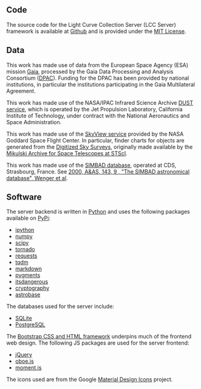 ## Code

The source code for the Light Curve Collection Server (LCC Server) framework is
available at [Github](https://github.com/waqasbhatti/lcc-server) and is provided
under the [MIT
License](https://github.com/waqasbhatti/lcc-server/blob/master/LICENSE).

## Data

This work has made use of data from the European Space Agency (ESA) mission
[Gaia](https://www.cosmos.esa.int/gaia), processed by the Gaia Data Processing
and Analysis Consortium
([DPAC](https://www.cosmos.esa.int/web/gaia/dpac/consortium)). Funding for the
DPAC has been provided by national institutions, in particular the institutions
participating in the Gaia Multilateral Agreement.

This work has made use of the NASA/IPAC Infrared Science Archive [DUST
service](http://irsa.ipac.caltech.edu/applications/DUST/), which is operated by
the Jet Propulsion Laboratory, California Institute of Technology, under
contract with the National Aeronautics and Space Administration.

This work has made use of the [SkyView
service](https://skyview.gsfc.nasa.gov/current/cgi/titlepage.pl) provided by the
NASA Goddard Space Flight Center. In particular, finder charts for objects are
generated from the [Digitized Sky
Surveys](http://archive.stsci.edu/dss/acknowledging.html), originally made
available by the [Mikulski Archive for Space Telescopes at
STScI](http://archive.stsci.edu/).

This work has made use of the [SIMBAD
database](http://simbad.u-strasbg.fr/simbad), operated at CDS, Strasbourg,
France. See [2000, A&AS, 143, 9 , "The SIMBAD astronomical database", Wenger et
al](http://adsabs.harvard.edu/abs/2000A%26AS..143....9W).

## Software

The server backend is written in [Python](https://www.python.org) and uses the
following packages available on [PyPi](https://pypi.org):

- [ipython](http://ipython.org/)
- [numpy](http://www.numpy.org/)
- [scipy](http://www.scipy.org)
- [tornado](http://www.tornadoweb.org/en/stable/)
- [requests](http://docs.python-requests.org/en/master/)
- [tqdm](https://tqdm.github.io/)
- [markdown](https://python-markdown.github.io/)
- [pygments](http://pygments.org/)
- [itsdangerous](https://www.palletsprojects.com/p/itsdangerous/)
- [cryptography](https://cryptography.io/en/latest/)
- [astrobase](https://github.com/waqasbhatti/astrobase)

The databases used for the server include:

- [SQLite](https://www.sqlite.org)
- [PostgreSQL](https://www.postgresql.org)

The [Bootstrap CSS and HTML framework](https://getbootstrap.com/) underpins much
of the frontend web design. The following JS packages are used for the server
frontend:

- [jQuery](https://jquery.com)
- [oboe.js](http://oboejs.com/)
- [moment.js](http://momentjs.com/)

The icons used are from the Google [Material Design
Icons](https://material.io/tools/icons/?style=baseline) project.
